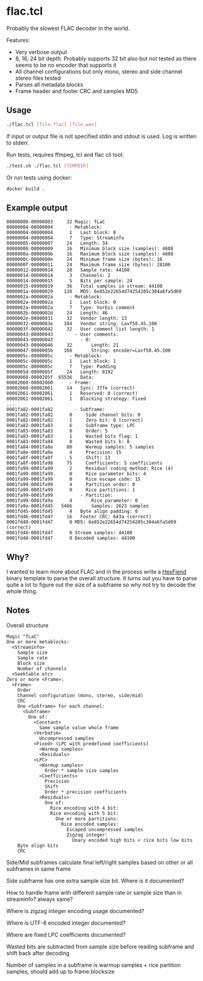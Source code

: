 # flac.tcl

Probably the slowest FLAC decoder in the world.

Features:

- Very verbose output
- 8, 16, 24 bit depth. Probably supports 32 bit also but not tested as there seems to be no encoder that supports it
- All channel configurations but only mono, stereo and side channel stereo files tested
- Parses all metadata blocks
- Frame header and footer CRC and samples MD5

## Usage

```sh
./flac.tcl [file.flac] [file.wav]
```
If input or output file is not specified stdin and stdout is used. Log is written to stderr.

Run tests, requires ffmpeg, tcl and flac cli tool:

```sh
./test.sh ./flac.tcl [TEMPDIR]
```
Or run tests using docker:
```sh
docker build .
```

## Example output

```
00000000-00000003     32 Magic: fLaC
00000004-00000004      - Metablock:
00000004-00000004      1   Last block: 0
00000004-00000004      7   Type: Streaminfo
00000005-00000007     24   Length: 34
00000008-00000009     16   Minimum block size (samples): 4608
0000000a-0000000b     16   Maximum block size (samples): 4608
0000000c-0000000e     24   Minimum frame size (bytes): 16
0000000f-00000011     24   Maximum frame size (bytes): 28106
00000012-00000014     20   Sample rate: 44100
00000014-00000014      3   Channels: 2
00000014-00000015      5   Bits per sample: 24
00000015-00000019     36   Total samples in stream: 44100
0000001a-00000029    128   MD5: 6e852e22654d74254205c304a6fa5d69
0000002a-0000002a      - Metablock:
0000002a-0000002a      1   Last block: 0
0000002a-0000002a      7   Type: Vorbis comment
0000002b-0000002d     24   Length: 46
0000002e-00000031     32   Vendor length: 13
00000032-0000003e    104   Vendor string: Lavf58.45.100
0000003f-00000042     32   User comment list length: 1
00000043-00000043        - User comments:
00000043-00000043          - 0:
00000043-00000046     32       Length: 21
00000047-0000005b    168       String: encoder=Lavf58.45.100
0000005c-0000005c      - Metablock:
0000005c-0000005c      1   Last block: 1
0000005c-0000005c      7   Type: Padding
0000005d-0000005f     24   Length: 8192
00000060-0000205f  65536   Data:
00002060-00002060      - Frame:
00002060-00002061     14   Sync: 3ffe (correct)
00002061-00002061      1   Reserved: 0 (correct)
00002061-00002061      1   Blocking strategy: Fixed
...
0001fa82-0001fa82        - Subframe:
0001fa82-0001fa82      0     Side channel bits: 0
0001fa82-0001fa82      1     Zero bit: 0 (correct)
0001fa82-0001fa83      6     Subframe type: LPC
0001fa83-0001fa83      0     Order: 5
0001fa83-0001fa83      1     Wasted bits flag: 1
0001fa83-0001fa84      8     Wasted bits k: 8
0001fa84-0001fa8e     80     Warmup samples: 5 samples
0001fa8e-0001fa8e      4     Precision: 15
0001fa8f-0001fa8f      5     Shift: 13
0001fa8f-0001fa98     75     Coefficients: 5 coefficients
0001fa99-0001fa99      2     Residual coding method: Rice (4)
0001fa99-0001fa99      0     Rice parameter bits: 4
0001fa99-0001fa99      0     Rice escape code: 15
0001fa99-0001fa99      4     Partition order: 0
0001fa99-0001fa99      0     Rice partitions: 1
0001fa99-0001fa99          - Partition:
0001fa99-0001fa9a      4       Rice parameter: 0
0001fa9a-0001fd45   5466       Samples: 2623 samples
0001fd45-0001fd45      4   Byte align padding: 0
0001fd46-0001fd47     16   Footer CRC: 643a (correct)
0001fd48-0001fd47      0 MD5: 6e852e22654d74254205c304a6fa5d69 (correct)
0001fd48-0001fd47      0 Stream samples: 44100
0001fd48-0001fd47      0 Decoded samples: 44100
```

## Why?

I wanted to learn more about FLAC and in the process write a
[HexFiend](https://github.com/ridiculousfish/HexFiend) binary template to parse the overall
structure. It turns out you have to parse quite a lot to figure out the size of a subframe
so why not try to decode the whole thing.

## Notes

Overall structure

```
Magic "fLaC"
One or more metablocks:
  <Streaminfo>
    Sample size
    Sample rate
    Block size
    Number of channels
  <Seektable etc>
Zero or more <Frame>:
  <Frame>
    Order
    Channel configuration (mono, stereo, side/mid)
    CRC
    One <Subframe> for each channel:
      <Subframe>
        One of:
          <Constant>
            Same sample value whole frame
          <Verbatim>
            Uncompressed samples
          <Fixed> (LPC with predefined coefficients)
            <Warmup samples>
            <Residuals>
          <LPC>
            <Warmup samples>
              Order * sample size samples
            <Coefficients>
              Precision
              Shift
              Order * precision coefficients
            <Residuals>
              One of:
                Rice encoding with 4 bit:
                Rice encoding with 5 bit:
                  One or more partitions:
                    Rice encoded samples:
                      Escaped uncompressed samples
                      Zigzag integer:
                        Unary encoded high bits + rice bits low bits
    Byte align bits
    CRC
```

Side/Mid subframes calculate final left/right samples based on other or all subframes in same frame

Side subframe has one extra sample size bit. Where is it documented?

How to handle frame with different sample rate or sample size than in streaminfo? always same?

Where is zigzag integer encoding usage documented?

Where is UTF-8 encoded integer documented?

Where are fixed LPC coefficients documented?

Wasted bits are subtracted from sample size before reading subframe and shift back after decoding

Number of samples in a subframe is warmup samples + rice partition samples, should add up to frame.blocksize
